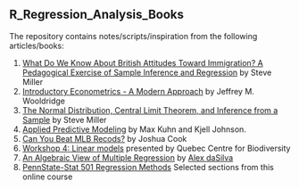 ## **R_Regression_Analysis_Books**

The repository contains notes/scripts/inspiration from the following articles/books:

1. [What Do We Know About British Attitudes Toward Immigration? A Pedagogical Exercise of Sample Inference and Regression](http://svmiller.com/blog/2020/03/what-explains-british-attitudes-toward-immigration-a-pedagogical-example/) by Steve Miller
2. [Introductory Econometrics - A Modern Approach](https://www.amazon.com/Introductory-Econometrics-Modern-Approach-Standalone/dp/130527010X/ref=sr_1_2?dchild=1&keywords=Introductory+Econometrics%3A+A+Modern+Approach&qid=1597005903&s=books&sr=1-2)  by Jeffrey M. Wooldridge
3. [The Normal Distribution, Central Limit Theorem, and Inference from a Sample](http://svmiller.com/blog/2020/03/normal-distribution-central-limit-theorem-inference/) by Steve Miller
4. [Applied Predictive Modeling](http://appliedpredictivemodeling.com/) by Max Kuhn and Kjell Johnson.
5. [Can You Beat MLB Recods?](https://joshuacook.netlify.app/post/riddler-beat-mlb-records/) by Joshua Cook
6. [Workshop 4: Linear models](https://qcbsrworkshops.github.io/workshop04/workshop04-en/workshop04-en.html#1) presented by Quebec Centre for Biodiversity
7. [An Algebraic View of Multiple Regression](https://dasilvaa10.github.io/b1/) by [Alex daSilva](https://dasilvaa10.github.io/)
8. [PennState-Stat 501 Regression Methods](https://online.stat.psu.edu/stat501/lesson/welcome-stat-501)  Selected sections from this online course